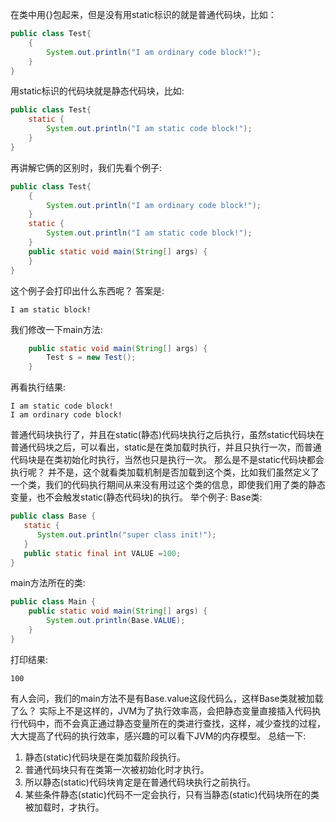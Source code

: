 在类中用{}包起来，但是没有用static标识的就是普通代码块，比如：
```java
public class Test{
    {
        System.out.println("I am ordinary code block!");
    }
}
```
用static标识的代码块就是静态代码块，比如:
```java
public class Test{
    static {
        System.out.println("I am static code block!");
    }
}
```
再讲解它俩的区别时，我们先看个例子:
```java
public class Test{
    {
        System.out.println("I am ordinary code block!");
    }
    static {
        System.out.println("I am static code block!");
    }
    public static void main(String[] args) {
    }
}
```
这个例子会打印出什么东西呢？
答案是:
```data
I am static block!
```
我们修改一下main方法:
```java
    public static void main(String[] args) {
        Test s = new Test();
    }
```
再看执行结果:
```data
I am static code block!
I am ordinary code block!
```
普通代码块执行了，并且在static(静态)代码块执行之后执行，虽然static代码块在普通代码块之后，可以看出，static是在类加载时执行，并且只执行一次，而普通代码块是在类初始化时执行，当然也只是执行一次。
那么是不是static代码块都会执行呢？
并不是，这个就看类加载机制是否加载到这个类，比如我们虽然定义了一个类，我们的代码执行期间从来没有用过这个类的信息，即使我们用了类的静态变量，也不会触发static(静态代码块)的执行。
举个例子:
Base类:
```java
public class Base {
   static {
      System.out.println("super class init!");
   }
   public static final int VALUE =100;
}
```
main方法所在的类:
```java
public class Main {
    public static void main(String[] args) {
        System.out.println(Base.VALUE);
    }
}
```
打印结果:
```data
100
```
有人会问，我们的main方法不是有Base.value这段代码么，这样Base类就被加载了么？
实际上不是这样的，JVM为了执行效率高，会把静态变量直接插入代码执行代码中，而不会真正通过静态变量所在的类进行查找，这样，减少查找的过程，大大提高了代码的执行效率，感兴趣的可以看下JVM的内存模型。
总结一下:
1. 静态(static)代码块是在类加载阶段执行。
2. 普通代码块只有在类第一次被初始化时才执行。
3. 所以静态(static)代码块肯定是在普通代码块执行之前执行。
4. 某些条件静态(static)代码不一定会执行，只有当静态(static)代码块所在的类被加载时，才执行。
